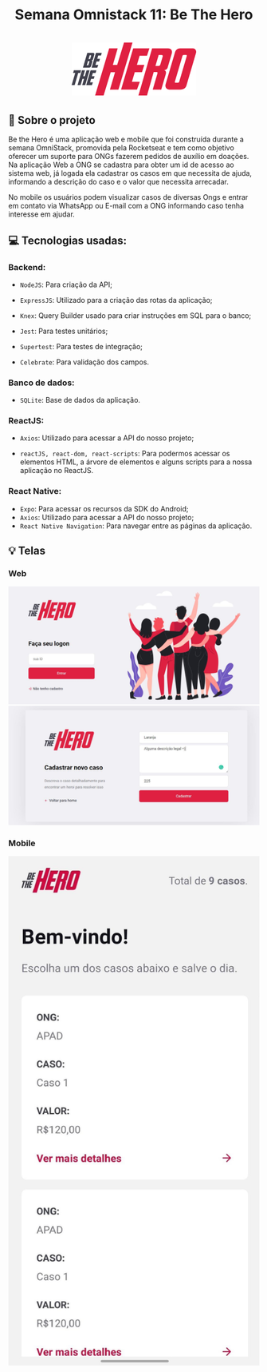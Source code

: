 
<h1 align="center">
  Semana Omnistack 11: Be The Hero
</h1>

<h1 align="center">
    <img alt="Be The hero" src="frontend/src/assets/logo.svg" width="250px" />
</h1>


## :rocket: Sobre o projeto
Be the Hero é uma aplicação web e mobile que foi construída durante a semana OmniStack, promovida pela Rocketseat e tem como objetivo oferecer um suporte para ONGs fazerem pedidos de auxílio em doações. Na aplicação Web a ONG se cadastra para obter um id de acesso ao sistema web, já logada ela cadastrar os casos em que necessita de ajuda, informando a descrição do caso e o valor que necessita arrecadar.

No mobile os usuários podem visualizar casos de diversas Ongs e entrar em contato via WhatsApp ou E-mail com a ONG informando caso tenha interesse em ajudar.


## :computer: Tecnologias usadas:

### Backend:

- `NodeJS`: Para criação da API;

- `ExpressJS`: Utilizado para a criação das rotas da aplicação;

- `Knex`: Query Builder usado para criar instruções em SQL para o banco;

- `Jest`: Para testes unitários;

- `Supertest`: Para testes de integração;

- `Celebrate`: Para validação dos campos.

### Banco de dados:
- `SQLite`: Base de dados da aplicação.

### ReactJS:

- `Axios`: Utilizado para acessar a API do nosso projeto;

- `reactJS, react-dom, react-scripts`: Para podermos acessar os elementos HTML, a árvore de elementos e alguns scripts para a nossa aplicação no ReactJS.

### React Native:
- `Expo`: Para acessar os recursos da SDK do Android;
- `Axios`: Utilizado para acessar a API do nosso projeto;
- `React Native Navigation`: Para navegar entre as páginas da aplicação.

## :bulb: Telas

### Web
![](images-github/logon.jfif)
![](images-github/cadastrar-caso.jfif)

### Mobile
![](images-github/mobile.jfif)
